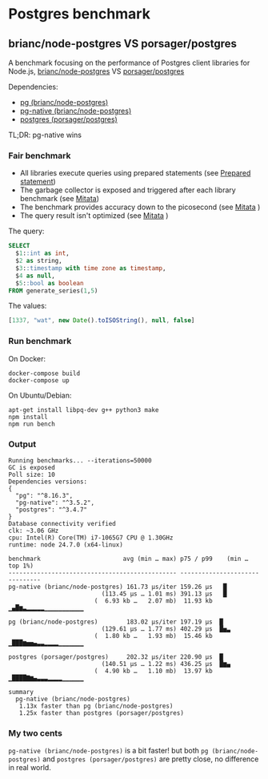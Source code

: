# Postgres benchmark

## brianc/node-postgres VS porsager/postgres

A benchmark focusing on the performance of Postgres client libraries for Node.js, [brianc/node-postgres](https://github.com/brianc/node-postgres) VS [porsager/postgres](https://github.com/porsager/postgres)

Dependencies:

- [pg (brianc/node-postgres)](https://www.npmjs.com/package/pg)
- [pg-native (brianc/node-postgres)](https://www.npmjs.com/package/pg-native)
- [postgres (porsager/postgres)](https://www.npmjs.com/package/postgres)

TL;DR: pg-native wins

### Fair benchmark

- All libraries execute queries using prepared statements (see [Prepared statement](https://en.wikipedia.org/wiki/Prepared_statement))
- The garbage collector is exposed and triggered after each library benchmark (see [Mitata](https://github.com/evanwashere/mitata?tab=readme-ov-file#garbage-collection-pressure))
- The benchmark provides accuracy down to the picosecond (see [Mitata](https://github.com/evanwashere/mitata?tab=readme-ov-file#accuracy-down-to-picoseconds) )
- The query result isn't optimized (see [Mitata](https://github.com/evanwashere/mitata?tab=readme-ov-file#dead-code-elimination) )

The query:

```sql
SELECT
  $1::int as int,
  $2 as string,
  $3::timestamp with time zone as timestamp,
  $4 as null,
  $5::bool as boolean
FROM generate_series(1,5)
```

The values:

```js
[1337, "wat", new Date().toISOString(), null, false]
```

### Run benchmark

On Docker:

```shell
docker-compose build
docker-compose up
```

On Ubuntu/Debian:

```shell
apt-get install libpq-dev g++ python3 make
npm install
npm run bench
```

### Output

```shell
Running benchmarks... --iterations=50000
GC is exposed
Poll size: 10
Dependencies versions:
{
  "pg": "^8.16.3",
  "pg-native": "^3.5.2",
  "postgres": "^3.4.7"
}
Database connectivity verified
clk: ~3.06 GHz
cpu: Intel(R) Core(TM) i7-1065G7 CPU @ 1.30GHz
runtime: node 24.7.0 (x64-linux)

benchmark                       avg (min … max) p75 / p99    (min … top 1%)
----------------------------------------------- -------------------------------
pg-native (brianc/node-postgres) 161.73 µs/iter 159.26 µs   █
                          (113.45 µs … 1.01 ms) 391.13 µs   █
                        (  6.93 kb …   2.07 mb)  11.93 kb ▁▄█▆▃▂▂▂▂▂▁▁▁▁▁▁▁▁▁▁▁

pg (brianc/node-postgres)        183.02 µs/iter 197.19 µs  █
                          (129.61 µs … 1.77 ms) 402.29 µs  █▅▃
                        (  1.80 kb …   1.93 mb)  15.46 kb ▁███▆▅▅▄▃▃▂▂▂▂▁▁▁▁▁▁▁

postgres (porsager/postgres)     202.32 µs/iter 220.90 µs  █
                          (140.51 µs … 1.22 ms) 436.25 µs  █▆▄
                        (  4.90 kb …   1.10 mb)  13.97 kb ▁████▇▆▄▃▃▃▂▂▂▂▁▁▁▁▁▁

summary
  pg-native (brianc/node-postgres)
   1.13x faster than pg (brianc/node-postgres)
   1.25x faster than postgres (porsager/postgres)
```

### My two cents

`pg-native (brianc/node-postgres)` is a bit faster! but both `pg (brianc/node-postgres)` and `postgres (porsager/postgres)` are pretty close, no difference in real world.

